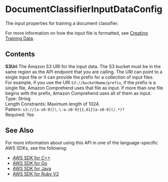 # DocumentClassifierInputDataConfig<a name="API_DocumentClassifierInputDataConfig"></a>

The input properties for training a document classifier\. 

For more information on how the input file is formatted, see [Creating Training Data](how-document-classification-training.md#how-document-classification-training-data)\. 

## Contents<a name="API_DocumentClassifierInputDataConfig_Contents"></a>

 **S3Uri**   <a name="comprehend-Type-DocumentClassifierInputDataConfig-S3Uri"></a>
The Amazon S3 URI for the input data\. The S3 bucket must be in the same region as the API endpoint that you are calling\. The URI can point to a single input file or it can provide the prefix for a collection of input files\.  
For example, if you use the URI `S3://bucketName/prefix`, if the prefix is a single file, Amazon Comprehend uses that file as input\. If more than one file begins with the prefix, Amazon Comprehend uses all of them as input\.  
Type: String  
Length Constraints: Maximum length of 1024\.  
Pattern: `s3://[a-z0-9][\.\-a-z0-9]{1,61}[a-z0-9](/.*)?`   
Required: Yes

## See Also<a name="API_DocumentClassifierInputDataConfig_SeeAlso"></a>

For more information about using this API in one of the language\-specific AWS SDKs, see the following:
+  [AWS SDK for C\+\+](https://docs.aws.amazon.com/goto/SdkForCpp/comprehend-2017-11-27/DocumentClassifierInputDataConfig) 
+  [AWS SDK for Go](https://docs.aws.amazon.com/goto/SdkForGoV1/comprehend-2017-11-27/DocumentClassifierInputDataConfig) 
+  [AWS SDK for Java](https://docs.aws.amazon.com/goto/SdkForJava/comprehend-2017-11-27/DocumentClassifierInputDataConfig) 
+  [AWS SDK for Ruby V2](https://docs.aws.amazon.com/goto/SdkForRubyV2/comprehend-2017-11-27/DocumentClassifierInputDataConfig) 